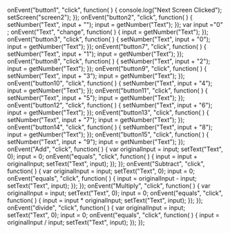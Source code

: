 onEvent("button1", "click", function( ) {
  console.log("Next Screen Clicked");
  setScreen("screen2");
});
onEvent("button2", "click", function( ) {
  setNumber("Text", input + "");
  input = getNumber("Text");
});
var input ="0" ;
onEvent("Text", "change", function( ) {
  input = getNumber("Text");
});
onEvent("button3", "click", function( ) {
  setNumber("Text", input + "0");
  input = getNumber("Text");
});
onEvent("button7", "click", function( ) {
  setNumber("Text", input + "1");
  input = getNumber("Text");
});
onEvent("button8", "click", function( ) {
  setNumber("Text", input + "2");
  input = getNumber("Text");
});
onEvent("button9", "click", function( ) {
  setNumber("Text", input + "3");
  input = getNumber("Text");
});
onEvent("button10", "click", function( ) {
  setNumber("Text", input + "4");
  input = getNumber("Text");
});
onEvent("button11", "click", function( ) {
  setNumber("Text", input + "5");
  input = getNumber("Text");
});
onEvent("button12", "click", function( ) {
  setNumber("Text", input + "6");
  input = getNumber("Text");
});
onEvent("button13", "click", function( ) {
  setNumber("Text", input + "7");
  input = getNumber("Text");
});
onEvent("button14", "click", function( ) {
  setNumber("Text", input + "8");
  input = getNumber("Text");
});
onEvent("button15", "click", function( ) {
  setNumber("Text", input + "9");
  input = getNumber("Text");
});
onEvent("Add", "click", function( ) {
  var originalInput = input;
  setText("Text", 0);
  input = 0;
  onEvent("equals", "click", function( ) {
    input = input + originalInput;
    setText("Text", input);
  });
});
onEvent("Subtract", "click", function( ) {
  var originalInput = input;
  setText("Text", 0);
  input = 0;
  onEvent("equals", "click", function( ) {
    input = originalInput - input;
    setText("Text", input);
  });
});
onEvent("Multiply", "click", function( ) {
  var originalInput = input;
  setText("Text", 0);
  input = 0;
  onEvent("equals", "click", function( ) {
    input = input * originalInput;
    setText("Text", input);
  });
});
onEvent("divide", "click", function( ) {
  var originalInput = input;
  setText("Text", 0);
  input = 0;
  onEvent("equals", "click", function( ) {
    input = originalInput / input;
    setText("Text", input);
  });
});
